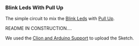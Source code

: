 ### Blink Leds With Pull Up

The simple circuit to mix the [Blink Leds]() with [Pull Up]().

README IN CONSTRUCTION....


We used the [Clion and Arduino Support](https://github.com/robsonoduarte/learn-arduino/tree/master/clion-arduino/example) to upload the Sketch.
